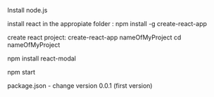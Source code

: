 Install node.js

install react in the appropiate folder : npm install -g create-react-app

create react project:  create-react-app nameOfMyProject
cd nameOfMyProject

npm install react-modal

npm start


package.json  - change version 0.0.1 (first version)



